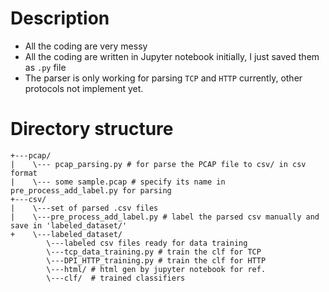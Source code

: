 # Description
- All the coding are very messy
- All the coding are written in Jupyter notebook initially, I just saved them as ```.py``` file
- The parser is only working for parsing ```TCP``` and ```HTTP``` currently, other protocols not implement yet.

# Directory structure
    +---pcap/
    |    \--- pcap_parsing.py # for parse the PCAP file to csv/ in csv format
    |    \--- some sample.pcap # specify its name in pre_process_add_label.py for parsing
    +---csv/
    |    \---set of parsed .csv files
    |    \---pre_process_add_label.py # label the parsed csv manually and save in 'labeled_dataset/'
    +    \---labeled_dataset/
            \---labeled csv files ready for data training
            \---tcp_data_training.py # train the clf for TCP
            \---DPI_HTTP_training.py # train the clf for HTTP
            \---html/ # html gen by jupyter notebook for ref.
            \---clf/  # trained classifiers
